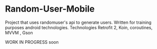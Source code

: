 # Random-User-Mobile
Project that uses randomuser's api to generate users. 
Written for training purposes android technologies. 
Technologies Retrofit 2, Koin, coroutines, MVVM , Gson

WORK IN PROGRESS
soon
